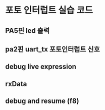 # 포토 인터럽트 실습 코드
##
## PA5핀 led 출력
## pa2핀 uart_tx 포토인터럽트 신호
## debug live expression
## rxData
## debug and resume (f8)
